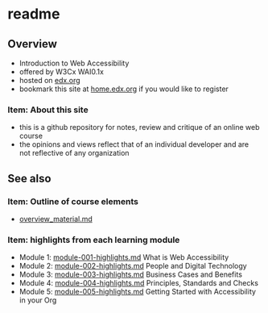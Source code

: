 # readme

<!---
##@ <beg-file_info>
##@ document_metadata:
##@   - caption: "readme a11y-course-uu518bergen"
##@     dmid: "uu867deedchef1676985114fmid"
##@     vim:  tw=180
##@     date: created="2023-02-21T05:11:54"
##@     last: lastmod="2023-02-21T05:11:54"
##@     tags:       __tags__
##@     people:
##@         - pple: __people__
##@     author:     created="__author__"
##@     lastupdate: "__lastupdate__"
##@     namespace:
##@         - nams: __namespace__
##@     desc: |
##@         ## Overview
##@         * Introduction to Web Accessibility | W3Cx  WAI0.1x
##@     seealso: |
##@         ## See also
##@         * capt="__wwcapt__" ;; href="__wwhref__" ;; tags="__wwtags__" ;; id="dmid://uu867deedchef1676985114x03xlnk"
##@         * capt="public lab github" ;; href="https://github.com/dreftymac/trypublic/tree/master/lab2023/a11y-course-uu518bergen1675919355" ;; tags="__wwtags__" ;; id="dmid://uu944griddean1676989597"
##@     seeinstead: |
##@         * __seeinstead__
##@ <end-file_info>
--->

## Overview
<!--- id="dmid://uu411dulyreps1676996873x03xlink" --->

* Introduction to Web Accessibility
* offered by W3Cx WAI0.1x
* hosted on [edx.org](https://www.edx.org/about-us)
* bookmark this site at [home.edx.org](https://home.edx.org) if you would like to register

### Item: About this site
<!--- id="dmid://uu414dulyreps1676996873x03xlink" --->

* this is a github repository for notes, review and critique of an online web course
* the opinions and views reflect that of an individual developer and are not reflective of any organization

## See also

### Item: Outline of course elements
<!--- id="dmid://uu800palmacts1676997522x03xlink" --->

* [overview_material.md](./text/overview_material_004aa.md)

### Item: highlights from each learning module
<!--- id="dmid://uu801palmacts1676997522x03xlink" --->

* Module 1: [module-001-highlights.md](./text/module-001-highlights.md) What is Web Accessibility
* Module 2: [module-002-highlights.md](./text/module-002-highlights.md) People and Digital Technology
* Module 3: [module-003-highlights.md](./text/module-003-highlights.md) Business Cases and Benefits
* Module 4: [module-004-highlights.md](./text/module-004-highlights.md) Principles, Standards and Checks
* Module 5: [module-005-highlights.md](./text/module-005-highlights.md) Getting Started with Accessibility in your Org


